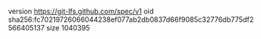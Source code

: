version https://git-lfs.github.com/spec/v1
oid sha256:fc70219726066044238ef077ab2db0837d66f9085c32776db775df2566405137
size 1040395
